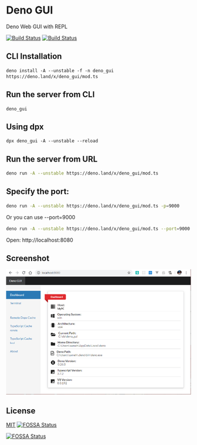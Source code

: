 # Deno GUI

Deno Web GUI with REPL

[![Build Status](https://api.travis-ci.com/fakoua/deno_gui.svg?branch=master)](https://travis-ci.com/fakoua/deno_gui)
[![Build Status](https://github.com/fakoua/deno_gui/workflows/CI/badge.svg?branch=master&event=push)](https://github.com/fakoua/deno_gui/actions)

## CLI Installation
```
deno install -A --unstable -f -n deno_gui https://deno.land/x/deno_gui/mod.ts
```
## Run the server from CLI
```
deno_gui
``` 

## Using dpx

```
dpx deno_gui -A --unstable --reload
```

## Run the server from URL
```bash
deno run -A --unstable https://deno.land/x/deno_gui/mod.ts
```

## Specify the port:

```bash
deno run -A --unstable https://deno.land/x/deno_gui/mod.ts -p=9000
```

Or you can use --port=9000

```bash
deno run -A --unstable https://deno.land/x/deno_gui/mod.ts --port=9000
```

Open: http://localhost:8080

## Screenshot

![Deno GUI](https://raw.githubusercontent.com/fakoua/deno_gui/master/assets/deno_gui01.png)

## License

[MIT](LICENSE) [![FOSSA Status](https://app.fossa.com/api/projects/git%2Bgithub.com%2Ffakoua%2Fdeno_gui.svg?type=shield)](https://app.fossa.com/projects/git%2Bgithub.com%2Ffakoua%2Fdeno_gui?ref=badge_shield)

[![FOSSA Status](https://app.fossa.com/api/projects/git%2Bgithub.com%2Ffakoua%2Fdeno_gui.svg?type=large)](https://app.fossa.com/projects/git%2Bgithub.com%2Ffakoua%2Fdeno_gui?ref=badge_large)
